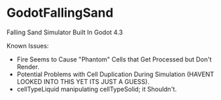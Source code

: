 # GodotFallingSand
Falling Sand Simulator Built In Godot 4.3



Known Issues:
  - Fire Seems to Cause "Phantom" Cells that Get Processed but Don't Render.
  - Potential Problems with Cell Duplication During Simulation (HAVENT LOOKED INTO THIS YET ITS JUST A GUESS).
  - cellTypeLiquid manipulating cellTypeSolid; it Shouldn't. 
